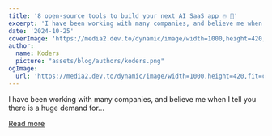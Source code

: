 ```yaml
---
title: '8 open-source tools to build your next AI SaaS app 🔥 🚀'
excerpt: 'I have been working with many companies, and believe me when I tell you there is a huge demand for...'
date: '2024-10-25'
coverImage: 'https://media2.dev.to/dynamic/image/width=1000,height=420,fit=cover,gravity=auto,format=auto/https%3A%2F%2Fdev-to-uploads.s3.amazonaws.com%2Fuploads%2Farticles%2Fej4thsppfq0v47rn9j7c.gif'
author:
  name: Koders
  picture: "assets/blog/authors/koders.png"
ogImage:
  url: 'https://media2.dev.to/dynamic/image/width=1000,height=420,fit=cover,gravity=auto,format=auto/https%3A%2F%2Fdev-to-uploads.s3.amazonaws.com%2Fuploads%2Farticles%2Fej4thsppfq0v47rn9j7c.gif'
---
```


I have been working with many companies, and believe me when I tell you there is a huge demand for...

[Read more](https://dev.to/nevodavid/8-open-source-tools-to-build-your-next-ai-saas-app-11ip)
